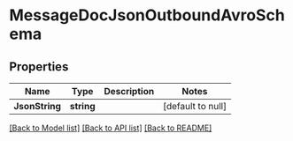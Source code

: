 # MessageDocJsonOutboundAvroSchema

## Properties
Name | Type | Description | Notes
------------ | ------------- | ------------- | -------------
**JsonString** | **string** |  | [default to null]

[[Back to Model list]](../README.md#documentation-for-models) [[Back to API list]](../README.md#documentation-for-api-endpoints) [[Back to README]](../README.md)


